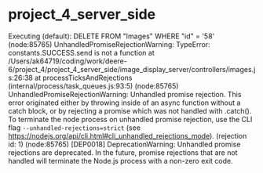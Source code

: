 # project_4_server_side

Executing (default): DELETE FROM "Images" WHERE "id" = '58'
(node:85765) UnhandledPromiseRejectionWarning: TypeError: constants.SUCCESS.send is not a function
    at /Users/ak64719/coding/work/deere-6/project_4/project_4_server_side/image_display_server/controllers/images.js:26:38
    at processTicksAndRejections (internal/process/task_queues.js:93:5)
(node:85765) UnhandledPromiseRejectionWarning: Unhandled promise rejection. This error originated either by throwing inside of an async function without a catch block, or by rejecting a promise which was not handled with .catch(). To terminate the node process on unhandled promise rejection, use the CLI flag `--unhandled-rejections=strict` (see https://nodejs.org/api/cli.html#cli_unhandled_rejections_mode). (rejection id: 1)
(node:85765) [DEP0018] DeprecationWarning: Unhandled promise rejections are deprecated. In the future, promise rejections that are not handled will terminate the Node.js process with a non-zero exit code.



